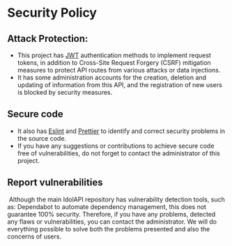 # Security Policy

## Attack Protection:

- This project has [JWT](https://jwt.io/) authentication methods to implement request tokens, in addition to Cross-Site Request Forgery (CSRF)
mitigation measures to protect API routes from various attacks or data injections.
- It has some administration accounts for the creation, deletion and updating of information from this API,
and the registration of new users is blocked by security measures.

## Secure code

- It also has [Eslint](https://eslint.org/) and [Prettier](https://prettier.io/) to identify and correct security problems in the source code.
- If you have any suggestions or contributions to achieve secure code free of vulnerabilities, do not forget to contact the administrator of this project.

## Report vulnerabilities
​
Although the main IdolAPI repository has vulnerability detection tools, such as: Dependabot to automate dependency management,
this does not guarantee 100% security. Therefore, if you have any problems, detected any flaws or vulnerabilities, you can contact the administrator.
We will do everything possible to solve both the problems presented and also the concerns of users.
